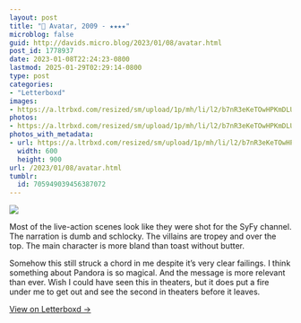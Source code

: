 ```yaml
---
layout: post
title: "🍿 Avatar, 2009 - ★★★★"
microblog: false
guid: http://davids.micro.blog/2023/01/08/avatar.html
post_id: 1778937
date: 2023-01-08T22:24:23-0800
lastmod: 2025-01-29T02:29:14-0800
type: post
categories:
- "Letterboxd"
images:
- https://a.ltrbxd.com/resized/sm/upload/1p/mh/li/l2/b7nR3eKeTOwHPKmDLUWunIGasKo-0-600-0-900-crop.jpg?v=0bb5ec98ec
photos:
- https://a.ltrbxd.com/resized/sm/upload/1p/mh/li/l2/b7nR3eKeTOwHPKmDLUWunIGasKo-0-600-0-900-crop.jpg?v=0bb5ec98ec
photos_with_metadata:
- url: https://a.ltrbxd.com/resized/sm/upload/1p/mh/li/l2/b7nR3eKeTOwHPKmDLUWunIGasKo-0-600-0-900-crop.jpg?v=0bb5ec98ec
  width: 600
  height: 900
url: /2023/01/08/avatar.html
tumblr:
  id: 705949039456387072
---
```

 <p><img src="https://a.ltrbxd.com/resized/sm/upload/1p/mh/li/l2/b7nR3eKeTOwHPKmDLUWunIGasKo-0-600-0-900-crop.jpg?v=0bb5ec98ec"/></p> <p>Most of the live-action scenes look like they were shot for the SyFy channel. The narration is dumb and schlocky. The villains are tropey and over the top. The main character is more bland than toast without butter.</p><p>Somehow this still struck a chord in me despite it’s very clear failings. I think something about Pandora is so magical. And the message is more relevant than ever. Wish I could have seen this in theaters, but it does put a fire under me to get out and see the second in theaters before it leaves.</p> 
<p><a href="https://letterboxd.com/theschlaepfer/film/avatar/">View on Letterboxd →</a></p>
